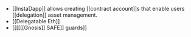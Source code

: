- [[InstaDapp]] allows creating [[contract account]]s that enable users [[delegation]] asset management.
- [[Delegatable Eth]]
- [[[[[[Gnosis]] SAFE]] guards]]
